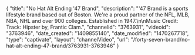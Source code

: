 {
    "title": "No Hat Alt Ending '47 Brand",
    "description": "'47 Brand is a sports lifestyle brand based out of Boston. We're a proud partner of the NFL, MLB, NBA, NHL and over 900 colleges. Established in 1947.\n\nMusic Credit: Track: Hipster by, Frantic Clam.",
    "channelid": "3763931",
    "videoid": "3763946",
    "date_created": "1409855140",
    "date_modified": "1470267718",
    "type": "captivate",
    "layout": "channelVideo",
    "url": "\/forty-seven-brand\/no-hat-alt-ending-47-brand\/3763931-3763946"
}